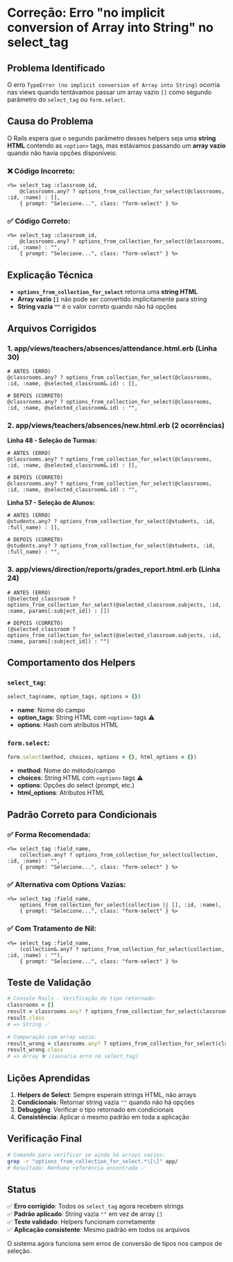 # Correção: Erro "no implicit conversion of Array into String" no select_tag

## Problema Identificado

O erro `TypeError (no implicit conversion of Array into String)` ocorria nas views quando tentávamos passar um array vazio `[]` como segundo parâmetro do `select_tag` ou `form.select`.

## Causa do Problema

O Rails espera que o segundo parâmetro desses helpers seja uma **string HTML** contendo as `<option>` tags, mas estávamos passando um **array vazio** quando não havia opções disponíveis:

### ❌ **Código Incorreto:**
```erb
<%= select_tag :classroom_id, 
    @classrooms.any? ? options_from_collection_for_select(@classrooms, :id, :name) : [],
    { prompt: "Selecione...", class: "form-select" } %>
```

### ✅ **Código Correto:**
```erb
<%= select_tag :classroom_id, 
    @classrooms.any? ? options_from_collection_for_select(@classrooms, :id, :name) : "",
    { prompt: "Selecione...", class: "form-select" } %>
```

## Explicação Técnica

- **`options_from_collection_for_select`** retorna uma **string HTML**
- **Array vazio `[]`** não pode ser convertido implicitamente para string
- **String vazia `""`** é o valor correto quando não há opções

## Arquivos Corrigidos

### 1. **app/views/teachers/absences/attendance.html.erb** (Linha 30)

```erb
# ANTES (ERRO)
@classrooms.any? ? options_from_collection_for_select(@classrooms, :id, :name, @selected_classroom&.id) : [],

# DEPOIS (CORRETO)
@classrooms.any? ? options_from_collection_for_select(@classrooms, :id, :name, @selected_classroom&.id) : "",
```

### 2. **app/views/teachers/absences/new.html.erb** (2 ocorrências)

**Linha 48 - Seleção de Turmas:**
```erb
# ANTES (ERRO)
@classrooms.any? ? options_from_collection_for_select(@classrooms, :id, :name, @selected_classroom&.id) : [],

# DEPOIS (CORRETO)  
@classrooms.any? ? options_from_collection_for_select(@classrooms, :id, :name, @selected_classroom&.id) : "",
```

**Linha 57 - Seleção de Alunos:**
```erb
# ANTES (ERRO)
@students.any? ? options_from_collection_for_select(@students, :id, :full_name) : [],

# DEPOIS (CORRETO)
@students.any? ? options_from_collection_for_select(@students, :id, :full_name) : "",
```

### 3. **app/views/direction/reports/grades_report.html.erb** (Linha 24)

```erb
# ANTES (ERRO)
(@selected_classroom ? options_from_collection_for_select(@selected_classroom.subjects, :id, :name, params[:subject_id]) : [])

# DEPOIS (CORRETO)
(@selected_classroom ? options_from_collection_for_select(@selected_classroom.subjects, :id, :name, params[:subject_id]) : "")
```

## Comportamento dos Helpers

### `select_tag`:
```ruby
select_tag(name, option_tags, options = {})
```
- **name**: Nome do campo
- **option_tags**: String HTML com `<option>` tags ⚠️
- **options**: Hash com atributos HTML

### `form.select`:  
```ruby
form.select(method, choices, options = {}, html_options = {})
```
- **method**: Nome do método/campo
- **choices**: String HTML com `<option>` tags ⚠️  
- **options**: Opções do select (prompt, etc.)
- **html_options**: Atributos HTML

## Padrão Correto para Condicionais

### ✅ **Forma Recomendada:**
```erb
<%= select_tag :field_name,
    collection.any? ? options_from_collection_for_select(collection, :id, :name) : "",
    { prompt: "Selecione...", class: "form-select" } %>
```

### ✅ **Alternativa com Options Vazias:**
```erb
<%= select_tag :field_name,
    options_from_collection_for_select(collection || [], :id, :name),
    { prompt: "Selecione...", class: "form-select" } %>
```

### ✅ **Com Tratamento de Nil:**
```erb
<%= select_tag :field_name,
    (collection&.any? ? options_from_collection_for_select(collection, :id, :name) : ""),
    { prompt: "Selecione...", class: "form-select" } %>
```

## Teste de Validação

```ruby
# Console Rails - Verificação do tipo retornado:
classrooms = []
result = classrooms.any? ? options_from_collection_for_select(classrooms, :id, :name) : ""
result.class
# => String ✅

# Comparação com array vazio:
result_wrong = classrooms.any? ? options_from_collection_for_select(classrooms, :id, :name) : []
result_wrong.class 
# => Array ❌ (causaria erro no select_tag)
```

## Lições Aprendidas

1. **Helpers de Select**: Sempre esperam strings HTML, não arrays
2. **Condicionais**: Retornar string vazia `""` quando não há opções
3. **Debugging**: Verificar o tipo retornado em condicionais
4. **Consistência**: Aplicar o mesmo padrão em toda a aplicação

## Verificação Final

```bash
# Comando para verificar se ainda há arrays vazios:
grep -r "options_from_collection_for_select.*\[\]" app/
# Resultado: Nenhuma referência encontrada ✅
```

## Status

✅ **Erro corrigido**: Todos os `select_tag` agora recebem strings  
✅ **Padrão aplicado**: String vazia `""` em vez de array `[]`  
✅ **Teste validado**: Helpers funcionam corretamente  
✅ **Aplicação consistente**: Mesmo padrão em todos os arquivos  

O sistema agora funciona sem erros de conversão de tipos nos campos de seleção.